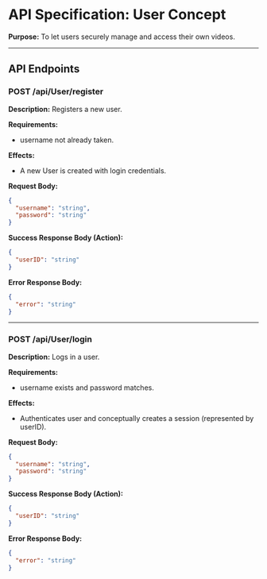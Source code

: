 # API Specification: User Concept

**Purpose:** To let users securely manage and access their own videos.

---

## API Endpoints

### POST /api/User/register

**Description:** Registers a new user.

**Requirements:**
- username not already taken.

**Effects:**
- A new User is created with login credentials.

**Request Body:**
```json
{
  "username": "string",
  "password": "string"
}
```

**Success Response Body (Action):**
```json
{
  "userID": "string"
}
```

**Error Response Body:**
```json
{
  "error": "string"
}
```
---

### POST /api/User/login

**Description:** Logs in a user.

**Requirements:**
- username exists and password matches.

**Effects:**
- Authenticates user and conceptually creates a session (represented by userID).

**Request Body:**
```json
{
  "username": "string",
  "password": "string"
}
```

**Success Response Body (Action):**
```json
{
  "userID": "string"
}
```

**Error Response Body:**
```json
{
  "error": "string"
}
```